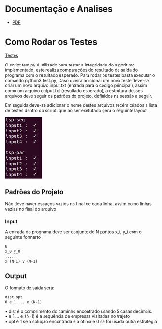 # Documentação e Analises  
* [PDF]()  

# Como Rodar os Testes  
  [Testes]()  

O script test.py é utilizado para testar a integridade do algoritimo implementado, este realiza comparações do resultado de saída do programa com o resultado esperado. Para rodar os testes basta executar o comando python3 test.py, Caso queira adicionar um novo teste deve-se criar um novo arquivo input.txt (entrada para o código principal), assim como um arquivo output.txt (resultado esperado), a estrutura desses arquivos deve seguir os padrões do projeto, definidos na sessão a seguir.  

Em seguida deve-se adicionar o nome destes arquivos recém criados a lista de testes dentro do script. que ao ser exetutado gera o seguinte layout.  

![img1](./imgs/img1.png)  


## Padrões do Projeto  
Não deve haver espaços vazios no final de cada linha, assim como linhas vazias no final do arquivo  

### Input  
A entrada do programa deve ser conjunto de N pontos x_i, y_i com o seguinte formarto  

```
N  
x_0 y_0  
....  
x_(N-1) y_(N-1)  
```

## Output
O formato de saída será:  
```  
dist opt  
0 e_1 ... e_(N-1)  
```

• dist é o comprimento do caminho encontrado usando 5 casas decimais.  
• e_1 ... e_(N-1) é a sequência de empresas visitadas no trajeto  
• opt é 1 se a solução encontrada é a ótima e 0 se foi usada outra estratégia  
